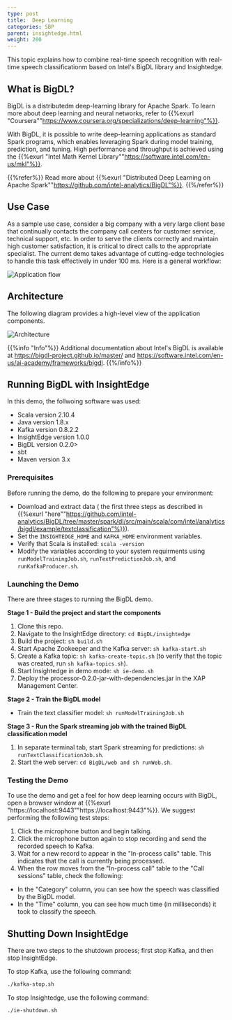 ```yaml
---
type: post
title:  Deep Learning
categories: SBP
parent: insightedge.html
weight: 200
---
```


This topic explains how to combine real-time speech recognition with real-time speech classificationm based on Intel's BigDL library and Insightedge.

## What is BigDL?
BigDL is a distributedm deep-learning library for Apache Spark. To learn more about deep learning and neural networks, refer to {{%exurl "Coursera""https://www.coursera.org/specializations/deep-learning"%}}.

With BigDL, it is possible to write deep-learning applications as standard Spark programs, which enables leveraging Spark during model training, prediction, and tuning. High performance and throughput is achieved using the {{%exurl "Intel Math Kernel Library""https://software.intel.com/en-us/mkl"%}}.
 
{{%refer%}} 
Read more about {{%exurl "Distributed Deep Learning on Apache Spark""https://github.com/intel-analytics/BigDL"%}}.
{{%/refer%}}

## Use Case
As a sample use case, consider a big company with a very large client base that continually contacts the company call centers for customer service, technical support, etc. In order to serve the clients correctly and maintain high customer satisfaction, it is critical to direct calls to the appropriate specialist. The current demo takes advantage of cutting-edge technologies to handle this task effectively in under 100 ms.
Here is a general workflow:

![Application flow](/attachment_files/sbp/bigdl/flow.png)


## Architecture
The following diagram provides a high-level view of the application components.

![Architecture](/attachment_files/sbp/bigdl/architecture.png)

{{%info "Info"%}} 
Additional documentation about Intel's BigDL is available at https://bigdl-project.github.io/master/ and https://software.intel.com/en-us/ai-academy/frameworks/bigdl. 
 {{%/info%}}

## Running BigDL with InsightEdge

In this demo, the follwoing software was used:

- Scala version 2.10.4
- Java version 1.8.x
- Kafka version 0.8.2.2
- InsightEdge version 1.0.0
- BigDL version 0.2.0>
- sbt
- Maven version 3.x

### Prerequisites

Before running the demo, do the following to prepare your environment:

* Download and extract data ( the first three steps as described in {{%exurl "here""https://github.com/intel-analytics/BigDL/tree/master/spark/dl/src/main/scala/com/intel/analytics/bigdl/example/textclassification"%}}).
* Set the `INSIGHTEDGE_HOME` and `KAFKA_HOME` environment variables.
* Verify that Scala is installed: `scala -version` 
* Modify the variables according to your system requirments using `runModelTrainingJob.sh`, `runTextPredictionJob.sh`, and `runKafkaProducer.sh`.

### Launching the Demo


There are three stages to running the BigDL demo.

**Stage 1 - Build the project and start the components**

1. Clone this repo.
1. Navigate to the InsightEdge directory: `cd BigDL/insightedge`
1. Build the project: `sh build.sh`
1. Start Apache Zookeeper and the Kafka server: `sh kafka-start.sh`
1. Create a Kafka topic: `sh kafka-create-topic.sh` (to verify that the topic was created, run `sh kafka-topics.sh`).
1. Start Insightedge in demo mode: `sh ie-demo.sh`
1. Deploy the processor-0.2.0-jar-with-dependencies.jar in the XAP Management Center.

**Stage 2 - Train the BigDL model**

- Train the text classifier model: `sh runModelTrainingJob.sh`

**Stage 3 - Run the Spark streaming job with the trained BigDL classification model**

1. In separate terminal tab, start Spark streaming for predictions: `sh runTextClassificationJob.sh`.
1. Start the web server: `cd BigDL/web and sh runWeb.sh`.

### Testing the Demo

To use the demo and get a feel for how deep learning occurs with BigDL, open a browser window at {{%exurl "https://localhost:9443""https://localhost:9443"%}}. We suggest performing the following test steps:

1. Click the microphone button and begin talking. 
1. Click the microphone button again to stop recording and send the recorded speech to Kafka.
1. Wait for a new record to appear in the "In-process calls" table. This indicates that the call is currently being processed.
1. When the row moves from the "In-process call" table to the "Call sessions" table, check the following:
 - In the "Category" column, you can see how the speech was classified by the BigDL model.
 - In the "Time" column, you can see how much time (in milliseconds) it took to classify the speech. 

## Shutting Down InsightEdge

There are two steps to the shutdown process; first stop Kafka, and then stop InsightEdge.

To stop Kafka, use the following command:

```bash
./kafka-stop.sh
```

To stop Insightedge, use the following command:

```bash
./ie-shutdown.sh
```